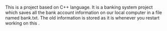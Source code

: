 This is a project based on C++ language.
It is a banking system project which saves all the bank account information on our local computer in a file named bank.txt.
The old information is stored as it is whenever you restart working on this .
